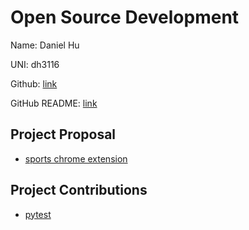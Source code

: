 # Open Source Development

Name: Daniel Hu

UNI: dh3116

Github: [link](https://github.com/dhu16)

GitHub README: [link](https://github.com/dhu16/dhu16/blob/main/README.md)


## Project Proposal
- [sports chrome extension](./projects/python/sportsbox.md)

## Project Contributions
- [pytest](./projects/python/pytest.md)

